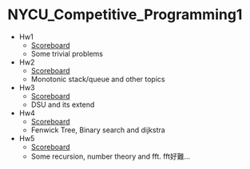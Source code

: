 # NYCU_Competitive_Programming1
- Hw1 
  - [Scoreboard](https://open.kattis.com/contests/bw78fe)
  - Some trivial problems 
- Hw2
  - [Scoreboard](https://open.kattis.com/contests/vrysui)
  - Monotonic stack/queue and other topics
- Hw3
  - [Scoreboard](https://open.kattis.com/contests/nffp9r)
  - DSU and its extend
- Hw4
  - [Scoreboard](https://open.kattis.com/contests/vkyd7b/)
  - Fenwick Tree, Binary search and dijkstra
- Hw5
  - [Scoreboard](https://open.kattis.com/contests/hbyy5j)
  - Some recursion, number theory and fft. fft好難...
